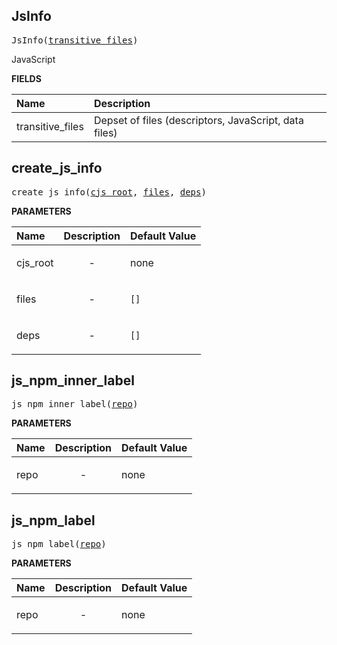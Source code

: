 <!-- Generated with Stardoc: http://skydoc.bazel.build -->

<a id="#JsInfo"></a>

## JsInfo

<pre>
JsInfo(<a href="#JsInfo-transitive_files">transitive_files</a>)
</pre>

JavaScript

**FIELDS**

| Name                                                 | Description                                           |
| :--------------------------------------------------- | :---------------------------------------------------- |
| <a id="JsInfo-transitive_files"></a>transitive_files | Depset of files (descriptors, JavaScript, data files) |

<a id="#create_js_info"></a>

## create_js_info

<pre>
create_js_info(<a href="#create_js_info-cjs_root">cjs_root</a>, <a href="#create_js_info-files">files</a>, <a href="#create_js_info-deps">deps</a>)
</pre>

**PARAMETERS**

| Name                                         | Description               | Default Value   |
| :------------------------------------------- | :------------------------ | :-------------- |
| <a id="create_js_info-cjs_root"></a>cjs_root | <p align="center"> - </p> | none            |
| <a id="create_js_info-files"></a>files       | <p align="center"> - </p> | <code>[]</code> |
| <a id="create_js_info-deps"></a>deps         | <p align="center"> - </p> | <code>[]</code> |

<a id="#js_npm_inner_label"></a>

## js_npm_inner_label

<pre>
js_npm_inner_label(<a href="#js_npm_inner_label-repo">repo</a>)
</pre>

**PARAMETERS**

| Name                                     | Description               | Default Value |
| :--------------------------------------- | :------------------------ | :------------ |
| <a id="js_npm_inner_label-repo"></a>repo | <p align="center"> - </p> | none          |

<a id="#js_npm_label"></a>

## js_npm_label

<pre>
js_npm_label(<a href="#js_npm_label-repo">repo</a>)
</pre>

**PARAMETERS**

| Name                               | Description               | Default Value |
| :--------------------------------- | :------------------------ | :------------ |
| <a id="js_npm_label-repo"></a>repo | <p align="center"> - </p> | none          |
